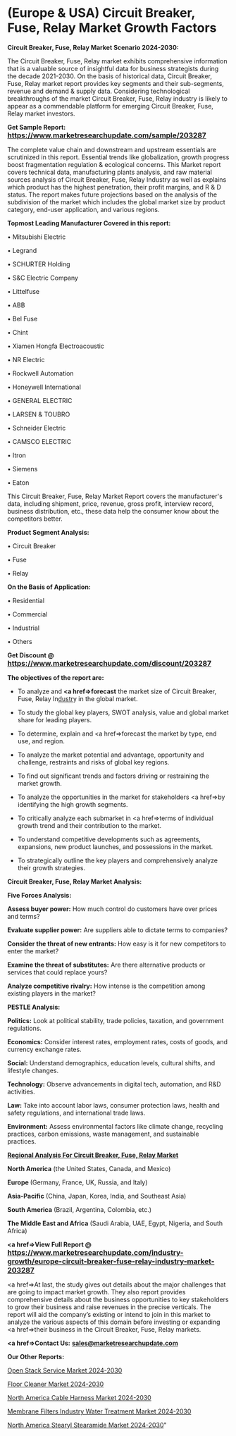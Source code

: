 # (Europe & USA) Circuit Breaker, Fuse, Relay Market Growth Factors

<strong>Circuit Breaker, Fuse, Relay Market Scenario 2024-2030:</strong>

The Circuit Breaker, Fuse, Relay market exhibits comprehensive information that is a valuable source of insightful data for business strategists during the decade 2021-2030. On the basis of historical data, Circuit Breaker, Fuse, Relay market report provides key segments and their sub-segments, revenue and demand &amp; supply data. Considering technological breakthroughs of the market Circuit Breaker, Fuse, Relay industry is likely to appear as a commendable platform for emerging Circuit Breaker, Fuse, Relay market investors.

<strong>Get Sample Report: <a href=https://www.marketresearchupdate.com/sample/203287><font size=3 color=#0000ff>https://www.marketresearchupdate.com/sample/203287</font></a></strong>

The complete value chain and downstream and upstream essentials are scrutinized in this report. Essential trends like globalization, growth progress boost fragmentation regulation &amp; ecological concerns. This Market report covers technical data, manufacturing plants analysis, and raw material sources analysis of Circuit Breaker, Fuse, Relay Industry as well as explains which product has the highest penetration, their profit margins, and R & D status. The report makes future projections based on the analysis of the subdivision of the market which includes the global market size by product category, end-user application, and various regions.

<strong>Topmost Leading Manufacturer Covered in this report:</strong>

• Mitsubishi Electric

• Legrand

• SCHURTER Holding

• S&C Electric Company

• Littelfuse

• ABB

• Bel Fuse

• Chint

• Xiamen Hongfa Electroacoustic

• NR Electric

• Rockwell Automation

• Honeywell International

• GENERAL ELECTRIC

• LARSEN & TOUBRO

• Schneider Electric

• CAMSCO ELECTRIC

• Itron

• Siemens

• Eaton

This Circuit Breaker, Fuse, Relay Market Report covers the manufacturer's data, including shipment, price, revenue, gross profit, interview record, business distribution, etc., these data help the consumer know about the competitors better.

<strong>Product Segment Analysis: </strong>

• Circuit Breaker

• Fuse

• Relay

<strong>On the Basis of Application:</strong>

• Residential

• Commercial

• Industrial

• Others

<strong>Get Discount @ <a href=https://www.marketresearchupdate.com/discount/203287><font size=3 color=#0000ff>https://www.marketresearchupdate.com/discount/203287</font></a></strong>

<strong><b>The objectives of the report are:</b></strong>

- To analyze and <strong><a href=><strong>forecast</strong></a></strong> the market size of Circuit Breaker, Fuse, Relay In<a href=ASDF991299>dustr</a>y in the global market.

- To study the global key players, SWOT analysis, value and global market share for leading players.

- To determine, explain and <a href=>forecast</a> the market by type, end use, and region.

- To analyze the market potential and advantage, opportunity and challenge, restraints and risks of global key regions.

- To find out significant trends and factors driving or restraining the market growth.

- To analyze the opportunities in the market for stakeholders <a href=>by</a> identifying the high growth segments.

- To critically analyze each submarket in <a href=>terms</a> of individual growth trend and their contribution to the market.

- To understand competitive developments such as agreements, expansions, new product launches, and possessions in the market.

- To strategically outline the key players and comprehensively analyze their growth strategies.

<strong>Circuit Breaker, Fuse, Relay Market Analysis:</strong>

<strong>Five Forces Analysis:</strong>

<strong>Assess buyer power:</strong> How much control do customers have over prices and terms?

<strong>Evaluate supplier power:</strong> Are suppliers able to dictate terms to companies?

<strong>Consider the threat of new entrants:</strong> How easy is it for new competitors to enter the market?

<strong>Examine the threat of substitutes:</strong> Are there alternative products or services that could replace yours?

<strong>Analyze competitive rivalry:</strong> How intense is the competition among existing players in the market?

<strong>PESTLE Analysis:</strong>

<strong>Politics:</strong> Look at political stability, trade policies, taxation, and government regulations.

<strong>Economics:</strong> Consider interest rates, employment rates, costs of goods, and currency exchange rates.

<strong>Social:</strong> Understand demographics, education levels, cultural shifts, and lifestyle changes.

<strong>Technology:</strong> Observe advancements in digital tech, automation, and R&D activities.

<strong>Law:</strong> Take into account labor laws, consumer protection laws, health and safety regulations, and international trade laws.

<strong>Environment:</strong> Assess environmental factors like climate change, recycling practices, carbon emissions, waste management, and sustainable practices.

<strong><u><b>Regional Analysis For Circuit Breaker, Fuse, Relay Market</b></u></strong>

<strong><b>North America</b></strong> (the United States, Canada, and Mexico)

<strong><b>Europe </b></strong>(Germany, France, UK, Russia, and Italy)

<strong><b>Asia-Pacific</b></strong> (China, Japan, Korea, India, and Southeast Asia)

<strong><b>South America</b></strong> (Brazil, Argentina, Colombia, etc.)

<strong><b>The Middle East and Africa</b></strong> (Saudi Arabia, UAE, Egypt, Nigeria, and South Africa)

<strong><a href=>View Full Report</a> @ <a href=https://www.marketresearchupdate.com/industry-growth/europe-circuit-breaker-fuse-relay-industry-market-203287><font size=3 color=#0000ff>https://www.marketresearchupdate.com/industry-growth/europe-circuit-breaker-fuse-relay-industry-market-203287</font></a></strong>

<a href=>At last,</a> the study gives out details about the major challenges that are going to impact market growth. They also report provides comprehensive details about the business opportunities to key stakeholders to grow their business and raise revenues in the precise verticals. The report will aid the company’s existing or intend to join in this market to analyze the various aspects of this domain before investing or expanding <a href=>their</a> business in the Circuit Breaker, Fuse, Relay markets.

<strong><a href=>Contact Us:</a></strong>
<strong>sales@marketresearchupdate.com</strong>

<strong>Our Other Reports:</strong>

<a href=https://www.linkedin.com/pulse/open-stack-service-market-current-business-trends>Open Stack Service Market 2024-2030</a>

<a href=https://www.linkedin.com/pulse/floor-cleaner-market-analysis-segment-region>Floor Cleaner Market 2024-2030</a>

<a href=https://www.linkedin.com/pulse/north-america-cable-harness-market-upcoming-trends>North America Cable Harness Market 2024-2030</a>

<a href=https://www.linkedin.com/pulse/membrane-filters-industry-water-treatment-market-statistics-cxutf/>Membrane Filters Industry Water Treatment Market 2024-2030</a>

<a href=https://www.linkedin.com/pulse/north-america-stearyl-stearamide-market-12e7f/>North America Stearyl Stearamide Market 2024-2030</a>"

